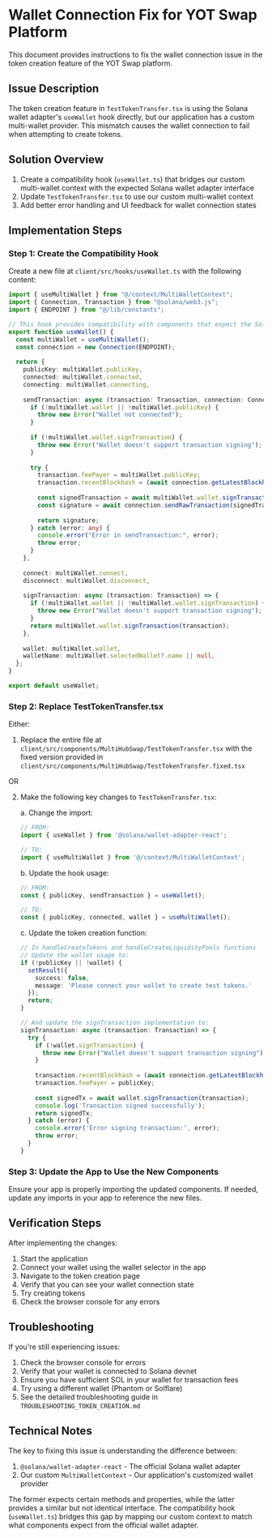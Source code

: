 # Wallet Connection Fix for YOT Swap Platform

This document provides instructions to fix the wallet connection issue in the token creation feature of the YOT Swap platform.

## Issue Description

The token creation feature in `TestTokenTransfer.tsx` is using the Solana wallet adapter's `useWallet` hook directly, but our application has a custom multi-wallet provider. This mismatch causes the wallet connection to fail when attempting to create tokens.

## Solution Overview

1. Create a compatibility hook (`useWallet.ts`) that bridges our custom multi-wallet context with the expected Solana wallet adapter interface
2. Update `TestTokenTransfer.tsx` to use our custom multi-wallet context
3. Add better error handling and UI feedback for wallet connection states

## Implementation Steps

### Step 1: Create the Compatibility Hook

Create a new file at `client/src/hooks/useWallet.ts` with the following content:

```typescript
import { useMultiWallet } from "@/context/MultiWalletContext";
import { Connection, Transaction } from "@solana/web3.js";
import { ENDPOINT } from "@/lib/constants";

// This hook provides compatibility with components that expect the Solana wallet-adapter-react useWallet hook
export function useWallet() {
  const multiWallet = useMultiWallet();
  const connection = new Connection(ENDPOINT);
  
  return {
    publicKey: multiWallet.publicKey,
    connected: multiWallet.connected,
    connecting: multiWallet.connecting,
    
    sendTransaction: async (transaction: Transaction, connection: Connection) => {
      if (!multiWallet.wallet || !multiWallet.publicKey) {
        throw new Error("Wallet not connected");
      }
      
      if (!multiWallet.wallet.signTransaction) {
        throw new Error("Wallet doesn't support transaction signing");
      }
      
      try {
        transaction.feePayer = multiWallet.publicKey;
        transaction.recentBlockhash = (await connection.getLatestBlockhash()).blockhash;
        
        const signedTransaction = await multiWallet.wallet.signTransaction(transaction);
        const signature = await connection.sendRawTransaction(signedTransaction.serialize());
        
        return signature;
      } catch (error: any) {
        console.error("Error in sendTransaction:", error);
        throw error;
      }
    },
    
    connect: multiWallet.connect,
    disconnect: multiWallet.disconnect,
    
    signTransaction: async (transaction: Transaction) => {
      if (!multiWallet.wallet || !multiWallet.wallet.signTransaction) {
        throw new Error("Wallet doesn't support transaction signing");
      }
      return multiWallet.wallet.signTransaction(transaction);
    },
    
    wallet: multiWallet.wallet,
    walletName: multiWallet.selectedWallet?.name || null,
  };
}

export default useWallet;
```

### Step 2: Replace TestTokenTransfer.tsx

Either:

1. Replace the entire file at `client/src/components/MultiHubSwap/TestTokenTransfer.tsx` with the fixed version provided in `client/src/components/MultiHubSwap/TestTokenTransfer.fixed.tsx`

OR

2. Make the following key changes to `TestTokenTransfer.tsx`:

   a. Change the import:
   ```typescript
   // FROM:
   import { useWallet } from '@solana/wallet-adapter-react';
   
   // TO:
   import { useMultiWallet } from '@/context/MultiWalletContext'; 
   ```

   b. Update the hook usage:
   ```typescript
   // FROM:
   const { publicKey, sendTransaction } = useWallet();
   
   // TO:
   const { publicKey, connected, wallet } = useMultiWallet();
   ```

   c. Update the token creation function:
   ```typescript
   // In handleCreateTokens and handleCreateLiquidityPools functions
   // Update the wallet usage to:
   if (!publicKey || !wallet) {
     setResult({
       success: false,
       message: 'Please connect your wallet to create test tokens.'
     });
     return;
   }
   
   // And update the signTransaction implementation to:
   signTransaction: async (transaction: Transaction) => {
     try {
       if (!wallet.signTransaction) {
         throw new Error("Wallet doesn't support transaction signing");
       }
       
       transaction.recentBlockhash = (await connection.getLatestBlockhash()).blockhash;
       transaction.feePayer = publicKey;
       
       const signedTx = await wallet.signTransaction(transaction);
       console.log('Transaction signed successfully');
       return signedTx;
     } catch (error) {
       console.error('Error signing transaction:', error);
       throw error;
     }
   }
   ```

### Step 3: Update the App to Use the New Components

Ensure your app is properly importing the updated components. If needed, update any imports in your app to reference the new files.

## Verification Steps

After implementing the changes:

1. Start the application
2. Connect your wallet using the wallet selector in the app
3. Navigate to the token creation page
4. Verify that you can see your wallet connection state
5. Try creating tokens
6. Check the browser console for any errors

## Troubleshooting

If you're still experiencing issues:

1. Check the browser console for errors
2. Verify that your wallet is connected to Solana devnet
3. Ensure you have sufficient SOL in your wallet for transaction fees
4. Try using a different wallet (Phantom or Solflare)
5. See the detailed troubleshooting guide in `TROUBLESHOOTING_TOKEN_CREATION.md`

## Technical Notes

The key to fixing this issue is understanding the difference between:

1. `@solana/wallet-adapter-react` - The official Solana wallet adapter
2. Our custom `MultiWalletContext` - Our application's customized wallet provider

The former expects certain methods and properties, while the latter provides a similar but not identical interface. The compatibility hook (`useWallet.ts`) bridges this gap by mapping our custom context to match what components expect from the official wallet adapter.